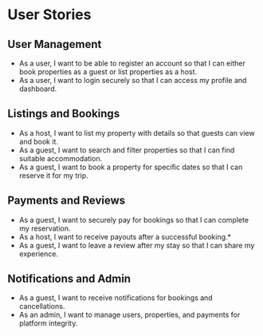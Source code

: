 # User Stories

## User Management
- As a user, I want to be able to register an account so that I can either book properties as a guest or list properties as a host.
- As a user, I want to login securely so that I can access my profile and dashboard.

## Listings and Bookings
- As a host, I want to list my property with details so that guests can view and book it.
- As a guest, I want to search and filter properties so that I can find suitable accommodation.
- As a guest, I want to book a property for specific dates so that I can reserve it for my trip.

## Payments and Reviews
- As a guest, I want to securely pay for bookings so that I can complete my reservation.
- As a host, I want to receive payouts after a successful booking.*
- As a guest, I want to leave a review after my stay so that I can share my experience.

## Notifications and Admin
- As a guest, I want to receive notifications for bookings and cancellations.
- As an admin, I want to manage users, properties, and payments for platform integrity.
